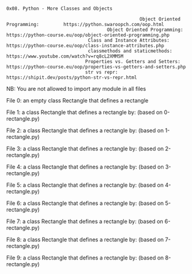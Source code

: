                                                                       0x08. Python - More Classes and Objects
                                                                      
                                                     Object Oriented Programming:         https://python.swaroopch.com/oop.html
                                         Object Oriented Programming:                     https://python-course.eu/oop/object-oriented-programming.php
                                  Class and Instance Attributes:                          https://python-course.eu/oop/class-instance-attributes.php
                                  classmethods and staticmethods:                         https://www.youtube.com/watch?v=rq8cL2XMM5M
                                 Properties vs. Getters and Setters:                      https://python-course.eu/oop/properties-vs-getters-and-setters.php
                                 str vs repr:                                             https://shipit.dev/posts/python-str-vs-repr.html


NB: You are not allowed to import any module in all files 

File 0: an empty class Rectangle that defines a rectangle
 
File 1: a class Rectangle that defines a rectangle by: (based on 0-rectangle.py)

File 2: a class Rectangle that defines a rectangle by: (based on 1-rectangle.py)

File 3: a class Rectangle that defines a rectangle by: (based on 2-rectangle.py)

File 4: a class Rectangle that defines a rectangle by: (based on 3-rectangle.py)

File 5: a class Rectangle that defines a rectangle by: (based on 4-rectangle.py)

File 6: a class Rectangle that defines a rectangle by: (based on 5-rectangle.py)

File 7: a class Rectangle that defines a rectangle by: (based on 6-rectangle.py)

File 8: a class Rectangle that defines a rectangle by: (based on 7-rectangle.py)

File 9: a class Rectangle that defines a rectangle by: (based on 8-rectangle.py)
